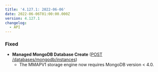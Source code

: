 ```yaml
---
title: '4.127.1: 2022-06-06'
date: 2022-06-06T01:00:00.000Z
version: 4.127.1
changelog:
  - API
---
```


### Fixed

* **Managed MongoDB Database Create** ([POST /databases/mongodb/instances](https://www.linode.com/docs/api/databases/#managed-mysql-database-create))
  * The MMAPV1 storage engine now requires MongoDB version < 4.0.
